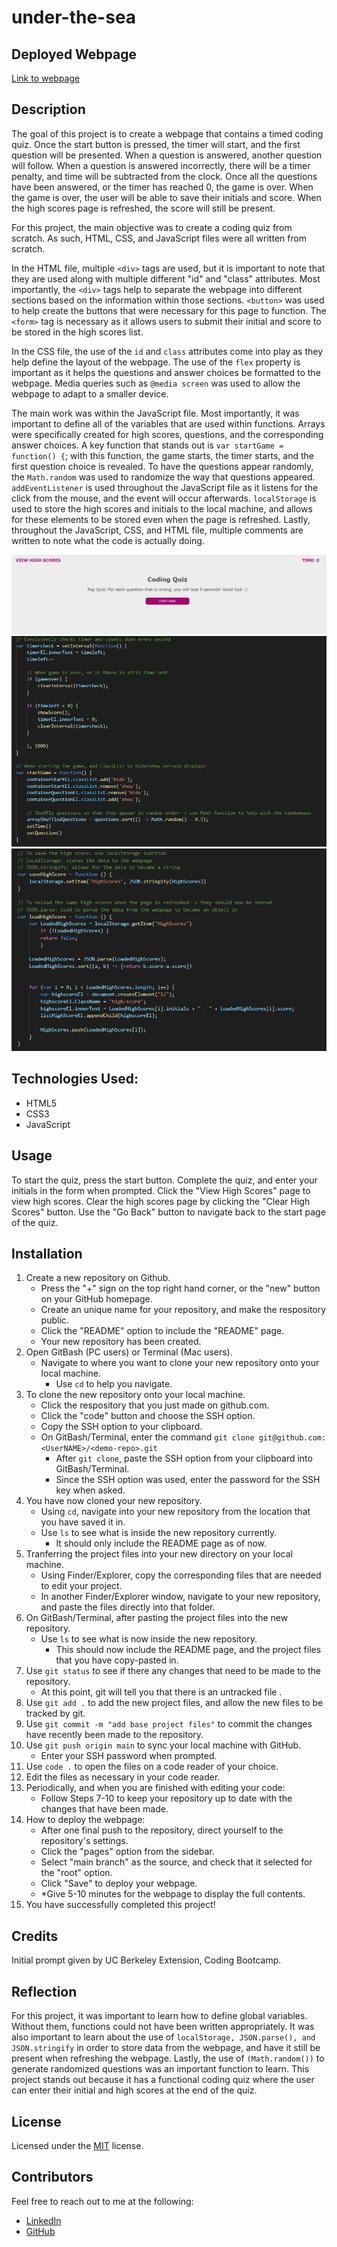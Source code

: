 # under-the-sea

## Deployed Webpage 

[Link to webpage](https://snehitak20.github.io/under-the-sea/)

## Description

The goal of this project is to create a webpage that contains a timed coding quiz. Once the start button is pressed, the timer will start, and the first question will be presented. When a question is answered, another question will follow. When a question is answered incorrectly, there will be a timer penalty, and time will be subtracted from the clock. Once all the questions have been answered, or the timer has reached 0, the game is over. When the game is over, the user will be able to save their initials and score. When the high scores page is refreshed, the score will still be present. 

For this project, the main objective was to create a coding quiz from scratch. As such, HTML, CSS, and JavaScript files were all written from scratch.

In the HTML file, multiple `<div>` tags are used, but it is important to note that they are used along with multiple different "id" and "class" attributes. Most importantly, the `<div>` tags help to separate the webpage into different sections based on the information within those sections. `<button>` was used to help create the buttons that were necessary for this page to function. The `<form>` tag is necessary as it allows users to submit their initial and score to be stored in the high scores list. 

In the CSS file, the use of the `id` and `class` attributes come into play as they help define the layout of the webpage. The use of the `flex` property is important as it helps the questions and answer choices be formatted to the webpage. Media queries such as `@media screen` was used to allow the webpage to adapt to a smaller device. 

The main work was within the JavaScript file. Most importantly, it was important to define all of the variables that are used within functions. Arrays were specifically created for high scores, questions, and the corresponding answer choices. A key function that stands out is `var startGame = function() {`; with this function, the game starts, the timer starts, and the first question choice is revealed. To have the questions appear randomly, the `Math.random` was used to randomize the way that questions appeared. `addEventListener` is used throughout the JavaScript file as it listens for the click from the mouse, and the event will occur afterwards. `localStorage` is used to store the high scores and initials to the local machine, and allows for these elements to be stored even when the page is refreshed. Lastly, throughout the JavaScript, CSS, and HTML file, multiple comments are written to note what the code is actually doing. 

<img src="./assets/quiz.png" alt="Quiz startpage">
<img src="./assets/js1.png" alt="JavaScript code snippet1 with comments">
<img src="./assets/js2.png" alt="JavaScript code snippet2 with comments">

## Technologies Used: 
- HTML5
- CSS3
- JavaScript

## Usage

To start the quiz, press the start button. Complete the quiz, and enter your initials in the form when prompted. Click the  "View High Scores" page to view high scores. Clear the high scores page by clicking the "Clear High Scores" button. Use the "Go Back" button to navigate back to the start page of the quiz. 

## Installation

1. Create a new repository on Github. 
    - Press the "+" sign on the top right hand corner, or the "new" button on your GitHub homepage. 
    - Create an unique name for your repository, and make the respository public. 
    - Click the "README" option to include the "README" page. 
    - Your new repository has been created.
2. Open GitBash (PC users) or Terminal (Mac users).
    - Navigate to where you want to clone your new repository onto your local machine. 
        - Use `cd` to help you navigate. 
3. To clone the new repository onto your local machine. 
    - Click the respository that you just made on github.com.
    - Click the "code" button and choose the SSH option. 
    - Copy the SSH option to your clipboard. 
    - On GitBash/Terminal, enter the command `git clone git@github.com:<UserNAME>/<demo-repo>.git`
        - After `git clone`, paste the SSH option from your clipboard into GitBash/Terminal.
        - Since the SSH option was used, enter the password for the SSH key when asked. 
4. You have now cloned your new repository.
    - Using `cd`, navigate into your new repository from the location that you have saved it in. 
    - Use `ls` to see what is inside the new repository currently. 
        - It should only include the README page as of now.
5. Tranferring the project files into your new directory on your local machine. 
    - Using Finder/Explorer, copy the corresponding files that are needed to edit your project. 
    - In another Finder/Explorer window, navigate to your new repository, and paste the files directly into that folder. 
6. On GitBash/Terminal, after pasting the project files into the new repository. 
    - Use `ls` to see what is now inside the new repository.
        - This should now include the README page, and the project files that you have copy-pasted in. 
7. Use `git status` to see if there any changes that need to be made to the repository. 
    - At this point, git will tell you that there is an untracked file .
8. Use `git add .` to add the new project files, and allow the new files to be tracked by git.
9. Use `git commit -m "add base project files"` to commit the changes have recently been made to the repository. 
10. Use `git push origin main` to sync your local machine with GitHub. 
    - Enter your SSH password when prompted. 
11. Use `code .` to open the files on a code reader of your choice.
12. Edit the files as necessary in your code reader. 
13. Periodically, and when you are finished with editing your code: 
    - Follow Steps 7-10 to keep your repository up to date with the changes that have been made. 
14. How to deploy the webpage:
    - After one final push to the repository, direct yourself to the repository's settings. 
    - Click the "pages" option from the sidebar. 
    - Select "main branch" as the source, and check that it selected for the "root" option. 
    - Click "Save" to deploy your webpage. 
    - *Give 5-10 minutes for the webpage to display the full contents.
15. You have successfully completed this project!

## Credits

Initial prompt given by UC Berkeley Extension, Coding Bootcamp. 

## Reflection

For this project, it was important to learn how to define global variables. Without them, functions could not have been written appropriately. It was also important to learn about the use of `localStorage, JSON.parse(), and JSON.stringify` in order to store data from the webpage, and have it still be present when refreshing the webpage. Lastly, the use of 
`(Math.random())` to generate randomized questions was an important function to learn. This project stands out because it has a functional coding quiz where the user can enter their initial and high scores at the end of the quiz. 

## License
Licensed under the [MIT](https://choosealicense.com/licenses/mit/#) license. 

## Contributors

Feel free to reach out to me at the following: 
* [LinkedIn](https://www.linkedin.com/in/snehita-kolli-0abb23b1/)
* [GitHub](https://github.com/snehitak20)

